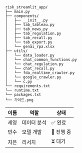 ```
risk_streamlit_app/
├── main.py
├── components/
│   ├── __init__.py
│   ├── tab_tableau.py
│   ├── tab_news.py
│   ├── tab_regulation.py
│   ├── tab_recall.py
│   └── tab_export.py
│   └── genai_rpa.xlsx
├── utils/
│   └── data_loader.py
│   └── chat_common_functions.py
│   └── chat_regulation.py
│   └── chat_recall.py
│   └── fda_realtime_crawler.py
│   └── google_crawler.py
│   └── c.py
└── requirements.txt
└── runtime.txt
└── packages.txt
└── 가이드.png
```

| 이름 | 역할 | 상태 |
|------|------|------|
| 세영 | 데이터 분석 | ✅ 완료 |
| 민수 | 모델 개발 | 🔄 진행 중 |
| 지은 | 리서치 | ⏳ 대기 |
